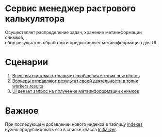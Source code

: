 # Сервис менеджер растрового калькулятора
Осуществляет распределение задач, хранение метаинформации снимков,  
сбор результатов обработки и предоставляет метаинфоормацию для UI.

# Сценарии
1) [Внешняя система отправляет сообщения в топик new.photos](docs/External-service-send-new-photos.md)
2) [Воркеры отправляют результат своей деятельности в топик workers.results](docs/Workers-send-results.md)
3) [UI делает запрос на получение метаинфорормации снимков](docs/Ui-try-to-get-photos-metainfo.md)

# Важное
При последующем добавлении нового индекса в таблицу [indexes](src/main/resources/liquibase/1.0.0/2024-07-31_01-create-tables.sql)  
нужно продублировать его в списке класса [Initializer](src/test/java/com/github/agroscienceteam/imagemanager/Initializer.java). 

